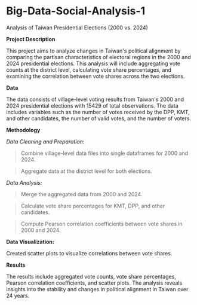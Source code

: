 # Big-Data-Social-Analysis-1

Analysis of Taiwan Presidential Elections (2000 vs. 2024)

**Project Description**

This project aims to analyze changes in Taiwan's political alignment by comparing the partisan characteristics of electoral regions in the 2000 and 2024 presidential elections. This analysis will include aggregating vote counts at the district level, calculating vote share percentages, and examining the correlation between vote shares across the two elections.

**Data**

The data consists of village-level voting results from Taiwan's 2000 and 2024 presidential elections with 15429 of total observations. The data includes variables such as the number of votes received by the DPP, KMT, and other candidates, the number of valid votes, and the number of voters.

**Methodology**

_Data Cleaning and Preparation:_

> Combine village-level data files into single dataframes for 2000 and 2024.

> Aggregate data at the district level for both elections.

_Data Analysis:_

> Merge the aggregated data from 2000 and 2024.

> Calculate vote share percentages for KMT, DPP, and other candidates.

> Compute Pearson correlation coefficients between vote shares in 2000 and 2024.


**Data Visualization:**

Created scatter plots to visualize correlations between vote shares.

**Results**

The results include aggregated vote counts, vote share percentages, Pearson correlation coefficients, and scatter plots. The analysis reveals insights into the stability and changes in political alignment in Taiwan over 24 years.
